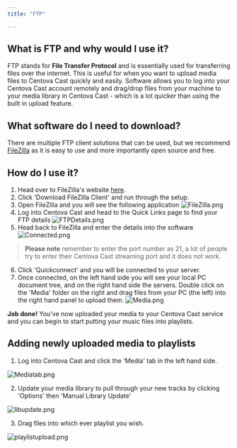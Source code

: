 ```yaml
---
title: "FTP"

---
```


## What is FTP and why would I use it?

FTP stands for **File Transfer Protocol** and is essentially used for transferring files over the internet. This is useful for when you want to upload media files to Centova Cast quickly and easily. Software allows you to log into your Centova Cast account remotely and drag/drop files from your machine to your media library in Centova Cast - which is a lot quicker than using the built in upload feature.

## What software do I need to download?

There are multiple FTP client solutions that can be used, but we recommend [FileZilla](https://filezilla-project.org/) as it is easy to use and more importantly open source and free.

## How do I use it?

1. Head over to FileZilla's website [here](https://filezilla-project.org/).
2. Click 'Download FileZilla Client' and run through the setup.
3. Open FileZilla and you will see the following application
![FileZilla.png](https://i.imgur.com/nUbPQDD.png) 
4. Log into Centova Cast and head to the Quick Links page to find your FTP details
![FTPDetails.png](https://i.imgur.com/oA9u16b.png)
5. Head back to FileZilla and enter the details into the software
![Connected.png](https://i.imgur.com/tz2Dty6.png)
> **Please note**
> remember to enter the port number as 21, a lot of people try to enter their Centova Cast streaming port and it does not work.
6. Click 'Quickconnect' and you will be connected to your server.
7. Once connected, on the left hand side you will see your local PC document tree, and on the right hand side the servers. Double click on the 'Media' folder on the right and drag files from your PC (the left) into the right hand panel to upload them.
![Media.png](https://i.imgur.com/fSkh31J.png)

**Job done!** You've now uploaded your media to your Centova Cast service and you can begin to start putting your music files into playlists. 

## Adding newly uploaded media to playlists

1. Log into Centova Cast and click the 'Media' tab in the left hand side.

![Mediatab.png](https://i.imgur.com/DmfboLu.png)

2. Update your media library to pull through your new tracks by clicking 'Options' then 'Manual Library Update'

![libupdate.png](https://i.imgur.com/rRHuS76.png)

3. Drag files into which ever playlist you wish.

![playlistupload.png](https://i.imgur.com/BbPcGRe.png)

